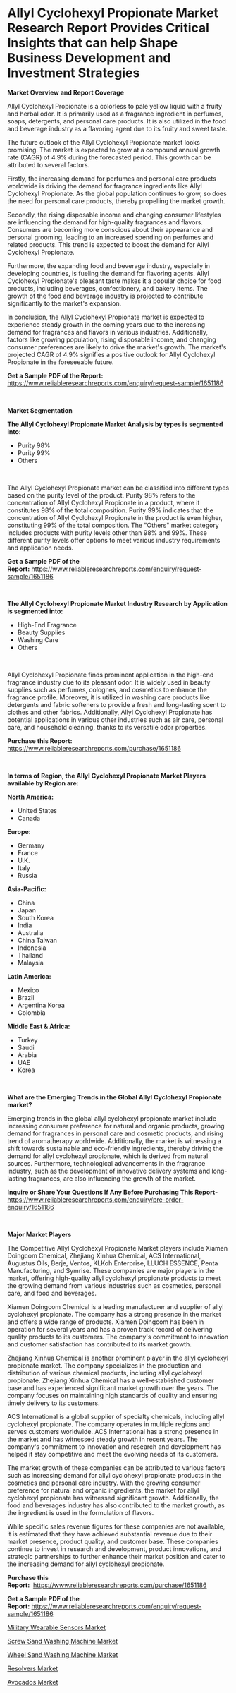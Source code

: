 <p><h1>Allyl Cyclohexyl Propionate Market Research Report Provides Critical Insights that can help Shape Business Development and Investment Strategies</h1></p><p><strong>Market Overview and Report Coverage</strong></p>
<p><p>Allyl Cyclohexyl Propionate is a colorless to pale yellow liquid with a fruity and herbal odor. It is primarily used as a fragrance ingredient in perfumes, soaps, detergents, and personal care products. It is also utilized in the food and beverage industry as a flavoring agent due to its fruity and sweet taste.</p><p>The future outlook of the Allyl Cyclohexyl Propionate market looks promising. The market is expected to grow at a compound annual growth rate (CAGR) of 4.9% during the forecasted period. This growth can be attributed to several factors.</p><p>Firstly, the increasing demand for perfumes and personal care products worldwide is driving the demand for fragrance ingredients like Allyl Cyclohexyl Propionate. As the global population continues to grow, so does the need for personal care products, thereby propelling the market growth.</p><p>Secondly, the rising disposable income and changing consumer lifestyles are influencing the demand for high-quality fragrances and flavors. Consumers are becoming more conscious about their appearance and personal grooming, leading to an increased spending on perfumes and related products. This trend is expected to boost the demand for Allyl Cyclohexyl Propionate.</p><p>Furthermore, the expanding food and beverage industry, especially in developing countries, is fueling the demand for flavoring agents. Allyl Cyclohexyl Propionate's pleasant taste makes it a popular choice for food products, including beverages, confectionery, and bakery items. The growth of the food and beverage industry is projected to contribute significantly to the market's expansion.</p><p>In conclusion, the Allyl Cyclohexyl Propionate market is expected to experience steady growth in the coming years due to the increasing demand for fragrances and flavors in various industries. Additionally, factors like growing population, rising disposable income, and changing consumer preferences are likely to drive the market's growth. The market's projected CAGR of 4.9% signifies a positive outlook for Allyl Cyclohexyl Propionate in the foreseeable future.</p></p>
<p><strong>Get a Sample PDF of the Report:</strong> <a href="https://www.reliableresearchreports.com/enquiry/request-sample/1651186">https://www.reliableresearchreports.com/enquiry/request-sample/1651186</a></p>
<p>&nbsp;</p>
<p><strong>Market Segmentation</strong></p>
<p><strong>The Allyl Cyclohexyl Propionate Market Analysis by types is segmented into:</strong></p>
<p><ul><li>Purity 98%</li><li>Purity 99%</li><li>Others</li></ul></p>
<p>&nbsp;</p>
<p><p>The Allyl Cyclohexyl Propionate market can be classified into different types based on the purity level of the product. Purity 98% refers to the concentration of Allyl Cyclohexyl Propionate in a product, where it constitutes 98% of the total composition. Purity 99% indicates that the concentration of Allyl Cyclohexyl Propionate in the product is even higher, constituting 99% of the total composition. The "Others" market category includes products with purity levels other than 98% and 99%. These different purity levels offer options to meet various industry requirements and application needs.</p></p>
<p><strong>Get a Sample PDF of the Report:</strong>&nbsp;<a href="https://www.reliableresearchreports.com/enquiry/request-sample/1651186">https://www.reliableresearchreports.com/enquiry/request-sample/1651186</a></p>
<p>&nbsp;</p>
<p><strong>The Allyl Cyclohexyl Propionate Market Industry Research by Application is segmented into:</strong></p>
<p><ul><li>High-End Fragrance</li><li>Beauty Supplies</li><li>Washing Care</li><li>Others</li></ul></p>
<p>&nbsp;</p>
<p><p>Allyl Cyclohexyl Propionate finds prominent application in the high-end fragrance industry due to its pleasant odor. It is widely used in beauty supplies such as perfumes, colognes, and cosmetics to enhance the fragrance profile. Moreover, it is utilized in washing care products like detergents and fabric softeners to provide a fresh and long-lasting scent to clothes and other fabrics. Additionally, Allyl Cyclohexyl Propionate has potential applications in various other industries such as air care, personal care, and household cleaning, thanks to its versatile odor properties.</p></p>
<p><strong>Purchase this Report:</strong>&nbsp; <a href="https://www.reliableresearchreports.com/purchase/1651186">https://www.reliableresearchreports.com/purchase/1651186</a></p>
<p>&nbsp;</p>
<p><strong>In terms of Region, the Allyl Cyclohexyl Propionate Market Players available by Region are:</strong></p>
<p>
    <p> <strong> North America: </strong>
        <ul>
            <li>United States</li>
            <li>Canada</li>
        </ul>
        </p> 
    <p> <strong> Europe: </strong>
        <ul>
            <li>Germany</li>
            <li>France</li>
            <li>U.K.</li>
            <li>Italy</li>
            <li>Russia</li>
        </ul>
        </p> 
    <p> <strong> Asia-Pacific: </strong>
        <ul>
            <li>China</li>
            <li>Japan</li>
            <li>South Korea</li>
            <li>India</li>
            <li>Australia</li>
            <li>China Taiwan</li>
            <li>Indonesia</li>
            <li>Thailand</li>
            <li>Malaysia</li>
        </ul>
        </p> 
    <p> <strong> Latin America: </strong>
        <ul>
            <li>Mexico</li>
            <li>Brazil</li>
            <li>Argentina Korea</li>
            <li>Colombia</li>
        </ul>
        </p> 
    <p> <strong> Middle East & Africa: </strong>
        <ul>
            <li>Turkey</li>
            <li>Saudi</li>
            <li>Arabia</li>
            <li>UAE</li>
            <li>Korea</li>
        </ul>
    </p>
    </p>
<p>&nbsp;</p>
<p><strong>What are the Emerging Trends in the Global Allyl Cyclohexyl Propionate market?</strong></p>
<p><p>Emerging trends in the global allyl cyclohexyl propionate market include increasing consumer preference for natural and organic products, growing demand for fragrances in personal care and cosmetic products, and rising trend of aromatherapy worldwide. Additionally, the market is witnessing a shift towards sustainable and eco-friendly ingredients, thereby driving the demand for allyl cyclohexyl propionate, which is derived from natural sources. Furthermore, technological advancements in the fragrance industry, such as the development of innovative delivery systems and long-lasting fragrances, are also influencing the growth of the market.</p></p>
<p><strong>Inquire or Share Your Questions If Any Before Purchasing This Report</strong>- <a href="https://www.reliableresearchreports.com/enquiry/pre-order-enquiry/1651186">https://www.reliableresearchreports.com/enquiry/pre-order-enquiry/1651186</a></p>
<p>&nbsp;</p>
<p><strong>Major Market Players</strong></p>
<p><p>The Competitive Allyl Cyclohexyl Propionate Market players include Xiamen Doingcom Chemical, Zhejiang Xinhua Chemical, ACS International, Augustus Oils, Berje, Ventos, KLKoh Enterprise, LLUCH ESSENCE, Penta Manufacturing, and Symrise. These companies are major players in the market, offering high-quality allyl cyclohexyl propionate products to meet the growing demand from various industries such as cosmetics, personal care, and food and beverages.</p><p>Xiamen Doingcom Chemical is a leading manufacturer and supplier of allyl cyclohexyl propionate. The company has a strong presence in the market and offers a wide range of products. Xiamen Doingcom has been in operation for several years and has a proven track record of delivering quality products to its customers. The company's commitment to innovation and customer satisfaction has contributed to its market growth.</p><p>Zhejiang Xinhua Chemical is another prominent player in the allyl cyclohexyl propionate market. The company specializes in the production and distribution of various chemical products, including allyl cyclohexyl propionate. Zhejiang Xinhua Chemical has a well-established customer base and has experienced significant market growth over the years. The company focuses on maintaining high standards of quality and ensuring timely delivery to its customers.</p><p>ACS International is a global supplier of specialty chemicals, including allyl cyclohexyl propionate. The company operates in multiple regions and serves customers worldwide. ACS International has a strong presence in the market and has witnessed steady growth in recent years. The company's commitment to innovation and research and development has helped it stay competitive and meet the evolving needs of its customers.</p><p>The market growth of these companies can be attributed to various factors such as increasing demand for allyl cyclohexyl propionate products in the cosmetics and personal care industry. With the growing consumer preference for natural and organic ingredients, the market for allyl cyclohexyl propionate has witnessed significant growth. Additionally, the food and beverages industry has also contributed to the market growth, as the ingredient is used in the formulation of flavors.</p><p>While specific sales revenue figures for these companies are not available, it is estimated that they have achieved substantial revenue due to their market presence, product quality, and customer base. These companies continue to invest in research and development, product innovations, and strategic partnerships to further enhance their market position and cater to the increasing demand for allyl cyclohexyl propionate.</p></p>
<p><strong>Purchase this Report:</strong>&nbsp;&nbsp;<a href="https://www.reliableresearchreports.com/purchase/1651186">https://www.reliableresearchreports.com/purchase/1651186</a></p>
<p></p>
<p><strong>Get a Sample PDF of the Report:</strong>&nbsp;<a href="https://www.reliableresearchreports.com/enquiry/request-sample/1651186">https://www.reliableresearchreports.com/enquiry/request-sample/1651186</a></p>
<p><p><a href="https://medium.com/@prakrishnarp23/military-wearable-sensors-market-size-and-market-trends-complete-industry-overview-2023-to-2030-70dc383f47ac">Military Wearable Sensors Market</a></p><p><a href="https://medium.com/@mikemonahan1944/analyzing-screw-sand-washing-machine-market-global-industry-perspective-and-forecast-2023-to-813a96441e4a">Screw Sand Washing Machine Market</a></p><p><a href="https://medium.com/@elianehilll2023/wheel-sand-washing-machine-market-analysis-and-sze-forecasted-for-period-from-2023-to-2030-90a807daa1fd">Wheel Sand Washing Machine Market</a></p><p><a href="https://medium.com/@rajuchacharp23/resolvers-market-size-and-market-trends-complete-industry-overview-2023-to-2030-f7220c4d8906">Resolvers Market</a></p><p><a href="https://medium.com/@plan.sock.color/avocados-market-size-and-market-trends-complete-industry-overview-2023-to-2030-dff22a95fe93">Avocados Market</a></p></p>